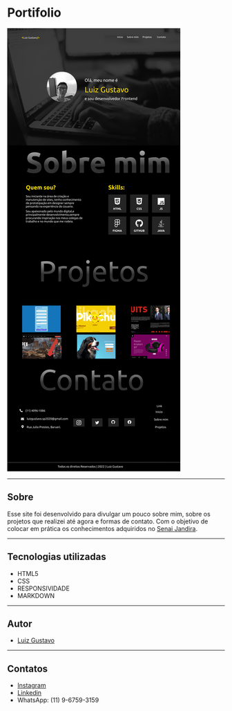 # Portifolio

![img](./img/desktop.png)

---

## Sobre
Esse site foi desenvolvido para divulgar um pouco sobre mim, sobre os projetos que realizei até agora e formas de contato. Com o objetivo de colocar em prática os conhecimentos adquiridos no [Senai Jandira](https://jandira.sp.senai.br/).

---

## Tecnologias utilizadas
- HTML5
- CSS
- RESPONSIVIDADE
- MARKDOWN

---
## Autor 
- [Luiz Gustavo](https://github.com/luyz-dev)

---
## Contatos
- [Instagram](https://www.instagram.com/luyz.dev/)
- [Linkedin](https://www.linkedin.com/in/luyz-dev)
- WhatsApp: (11) 9-6759-3159